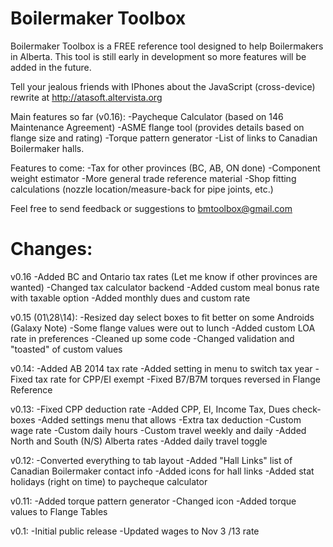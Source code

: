Boilermaker Toolbox
===================
Boilermaker Toolbox is a FREE reference tool designed to help Boilermakers in Alberta.  This tool is still early in development so more features will be added in the future.

Tell your jealous friends with IPhones about the JavaScript (cross-device) rewrite at
http://atasoft.altervista.org

Main features so far (v0.16):
-Paycheque Calculator (based on 146 Maintenance Agreement)
-ASME flange tool (provides details based on flange size and rating)
-Torque pattern generator
-List of links to Canadian Boilermaker halls.

Features to come:
-Tax for other provinces (BC, AB, ON done)
-Component weight estimator
-More general trade reference material
-Shop fitting calculations (nozzle location/measure-back for pipe joints, etc.)

Feel free to send feedback or suggestions to bmtoolbox@gmail.com

Changes:
==================
v0.16
-Added BC and Ontario tax rates (Let me know if other provinces are wanted)
-Changed tax calculator backend
-Added custom meal bonus rate with taxable option
-Added monthly dues and custom rate

v0.15 (01\28\14):
-Resized day select boxes to fit better on some Androids (Galaxy Note)
-Some flange values were out to lunch
-Added custom LOA rate in preferences
-Cleaned up some code
-Changed validation and "toasted" of custom values

v0.14:
-Added AB 2014 tax rate
-Added setting in menu to switch tax year
-Fixed tax rate for CPP/EI exempt
-Fixed B7/B7M torques reversed in Flange Reference

v0.13:
-Fixed CPP deduction rate
-Added CPP, EI, Income Tax, Dues check-boxes
-Added settings menu that allows
	-Extra tax deduction
	-Custom wage rate
	-Custom daily hours
	-Custom travel weekly and daily
-Added North and South (N/S) Alberta rates
-Added daily travel toggle

v0.12:
-Converted everything to tab layout
-Added "Hall Links" list of Canadian Boilermaker contact info
-Added icons for hall links
-Added stat holidays (right on time) to paycheque calculator

v0.11:
-Added torque pattern generator
-Changed icon
-Added torque values to Flange Tables

v0.1:
-Initial public release
-Updated  wages to Nov 3 /13 rate
